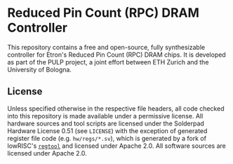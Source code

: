 # Reduced Pin Count (RPC) DRAM Controller

This repository contains a free and open-source, fully synthesizable controller
for Etron's Reduced Pin Count (RPC) DRAM chips. It is developed as part of the
PULP project, a joint effort between ETH Zurich and the University of Bologna.

## License

Unless specified otherwise in the respective file headers, all code checked into
this repository is made available under a permissive license. All hardware
sources and tool scripts are licensed under the Solderpad Hardware License 0.51
(see `LICENSE`) with the exception of generated register file code (e.g.
`hw/regs/*.sv`), which is generated by a fork of lowRISC's
[`regtool`](https://github.com/lowRISC/opentitan/blob/master/util/regtool.py)
and licensed under Apache 2.0. All software sources are licensed under Apache
2.0.
